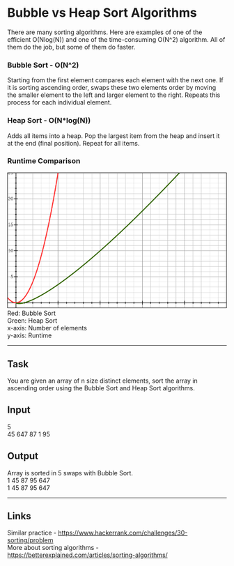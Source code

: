 # Bubble vs Heap Sort Algorithms
There are many sorting algorithms. Here are examples of one of the efficient O(Nlog(N)) and one of the time-consuming O(N^2) algorithm. All of them do the job, but some of them do faster.
### Bubble Sort - O(N^2)
Starting from the first element compares each element with the next one. If it is sorting ascending order, swaps these two elements order by moving the smaller element to the left and larger element to the right. Repeats this process for each individual element.  
### Heap Sort - O(N*log(N))
Adds all items into a heap. Pop the largest item from the heap and insert it at the end (final position). Repeat for all items.
### Runtime Comparison
![if you saw this, there is a hope in pentest for you ;)](sortAlgoritmRuntimeComparison.png)
Red: Bubble Sort  
Green: Heap Sort  
x-axis: Number of elements  
y-axis: Runtime

---

## Task
You are given an array of n size distinct elements, sort the array in ascending order using the Bubble Sort and Heap Sort algorithms.

## Input
5  
45 647 87 1 95  

## Output
Array is sorted in 5 swaps with Bubble Sort.  
1 45 87 95 647  
1 45 87 95 647  

---

## Links
Similar practice -  https://www.hackerrank.com/challenges/30-sorting/problem  
More about sorting algorithms - https://betterexplained.com/articles/sorting-algorithms/
